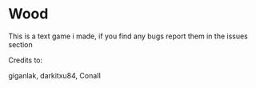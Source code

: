 # Wood
This is a text game i made,
if you find any bugs report them in the issues section

Credits to:

giganlak,
darkitxu84,
ConaII
